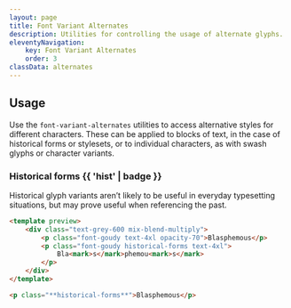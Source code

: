 ```yaml
---
layout: page
title: Font Variant Alternates
description: Utilities for controlling the usage of alternate glyphs.
eleventyNavigation:
    key: Font Variant Alternates
    order: 3
classData: alternates
---
```


## Usage

Use the `font-variant-alternates` utilities to access alternative styles for different characters. These can be applied to blocks of text, in the case of historical forms or stylesets, or to individual characters, as with swash glyphs or character variants.

### Historical forms {{ 'hist' | badge }}

Historical glyph variants aren’t likely to be useful in everyday typesetting situations, but may prove useful when referencing the past.

```html fuchsia
<template preview>
    <div class="text-grey-600 mix-blend-multiply">
        <p class="font-goudy text-4xl opacity-70">Blasphemous</p>
        <p class="font-goudy historical-forms text-4xl">
            Bla<mark>s</mark>phemou<mark>s</mark>
        </p>
    </div>
</template>

<p class="**historical-forms**">Blasphemous</p>
```
